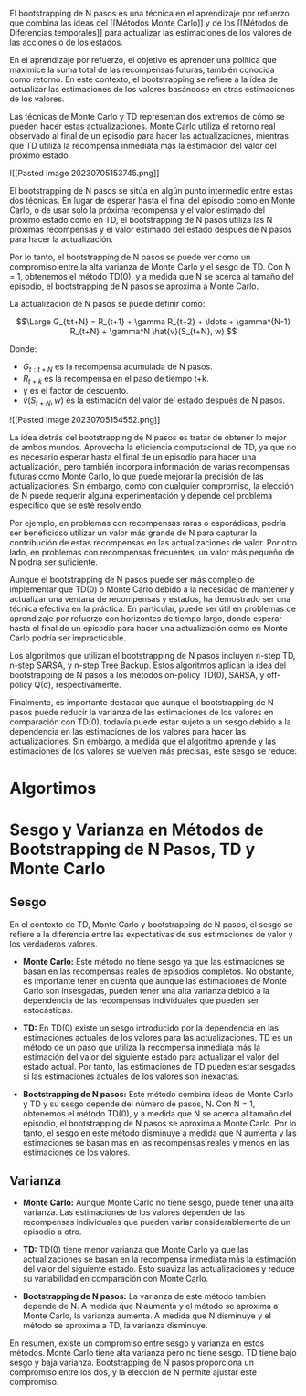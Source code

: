 
El bootstrapping de N pasos es una técnica en el aprendizaje por refuerzo que combina las ideas del [[Métodos Monte Carlo]] y de los [[Métodos de Diferencias temporales]] para actualizar las estimaciones de los valores de las acciones o de los estados.

En el aprendizaje por refuerzo, el objetivo es aprender una política que maximice la suma total de las recompensas futuras, también conocida como retorno. En este contexto, el bootstrapping se refiere a la idea de actualizar las estimaciones de los valores basándose en otras estimaciones de los valores. 

Las técnicas de Monte Carlo y TD representan dos extremos de cómo se pueden hacer estas actualizaciones. Monte Carlo utiliza el retorno real observado al final de un episodio para hacer las actualizaciones, mientras que TD utiliza la recompensa inmediata más la estimación del valor del próximo estado.

![[Pasted image 20230705153745.png]]

El bootstrapping de N pasos se sitúa en algún punto intermedio entre estas dos técnicas. En lugar de esperar hasta el final del episodio como en Monte Carlo, o de usar solo la próxima recompensa y el valor estimado del próximo estado como en TD, el bootstrapping de N pasos utiliza las N próximas recompensas y el valor estimado del estado después de N pasos para hacer la actualización.

Por lo tanto, el bootstrapping de N pasos se puede ver como un compromiso entre la alta varianza de Monte Carlo y el sesgo de TD. Con N = 1, obtenemos el método TD(0), y a medida que N se acerca al tamaño del episodio, el bootstrapping de N pasos se aproxima a Monte Carlo.

La actualización de N pasos se puede definir como:

$$\Large
 G_{t:t+N} = R_{t+1} + \gamma R_{t+2} + \ldots + \gamma^{N-1} R_{t+N} + \gamma^N \hat{v}(S_{t+N}, w) $$

Donde:
- $G_{t:t+N}$ es la recompensa acumulada de N pasos.
- $R_{t+k}$ es la recompensa en el paso de tiempo t+k.
- $\gamma$ es el factor de descuento.
- $\hat{v}(S_{t+N}, w)$ es la estimación del valor del estado después de N pasos.

![[Pasted image 20230705154552.png]]
  
La idea detrás del bootstrapping de N pasos es tratar de obtener lo mejor de ambos mundos. Aprovecha la eficiencia computacional de TD, ya que no es necesario esperar hasta el final de un episodio para hacer una actualización, pero también incorpora información de varias recompensas futuras como Monte Carlo, lo que puede mejorar la precisión de las actualizaciones. Sin embargo, como con cualquier compromiso, la elección de N puede requerir  alguna experimentación y depende del problema específico que se esté resolviendo. 

Por ejemplo, en problemas con recompensas raras o esporádicas, podría ser beneficioso utilizar un valor más grande de N para capturar la contribución de estas recompensas en las actualizaciones de valor. Por otro lado, en problemas con recompensas frecuentes, un valor más pequeño de N podría ser suficiente. 

Aunque el bootstrapping de N pasos puede ser más complejo de implementar que TD(0) o Monte Carlo debido a la necesidad de mantener y actualizar una ventana de recompensas y estados, ha demostrado ser una técnica efectiva en la práctica. En particular, puede ser útil en problemas de aprendizaje por refuerzo con horizontes de tiempo largo, donde esperar hasta el final de un episodio para hacer una actualización como en Monte Carlo podría ser impracticable. 

Los algoritmos que utilizan el bootstrapping de N pasos incluyen n-step TD, n-step SARSA, y n-step Tree Backup. Estos algoritmos aplican la idea del bootstrapping de N pasos a los métodos on-policy TD(0), SARSA, y off-policy Q(σ), respectivamente. 

Finalmente, es importante destacar que aunque el bootstrapping de N pasos puede reducir la varianza de las estimaciones de los valores en comparación con TD(0), todavía puede estar sujeto a un sesgo debido a la dependencia en las estimaciones de los valores para hacer las actualizaciones. Sin embargo, a medida que el algoritmo aprende y las estimaciones de los valores se vuelven más precisas, este sesgo se reduce.

# Algortimos



# Sesgo y Varianza en Métodos de Bootstrapping de N Pasos, TD y Monte Carlo

## Sesgo

En el contexto de TD, Monte Carlo y bootstrapping de N pasos, el sesgo se refiere a la diferencia entre las expectativas de sus estimaciones de valor y los verdaderos valores. 

- **Monte Carlo:** Este método no tiene sesgo ya que las estimaciones se basan en las recompensas reales de episodios completos. No obstante, es importante tener en cuenta que aunque las estimaciones de Monte Carlo son insesgadas, pueden tener una alta varianza debido a la dependencia de las recompensas individuales que pueden ser estocásticas.

- **TD:** En TD(0) existe un sesgo introducido por la dependencia en las estimaciones actuales de los valores para las actualizaciones. TD es un método de un paso que utiliza la recompensa inmediata más la estimación del valor del siguiente estado para actualizar el valor del estado actual. Por tanto, las estimaciones de TD pueden estar sesgadas si las estimaciones actuales de los valores son inexactas.

- **Bootstrapping de N pasos:** Este método combina ideas de Monte Carlo y TD y su sesgo depende del número de pasos, N. Con N = 1, obtenemos el método TD(0), y a medida que N se acerca al tamaño del episodio, el bootstrapping de N pasos se aproxima a Monte Carlo. Por lo tanto, el sesgo en este método disminuye a medida que N aumenta y las estimaciones se basan más en las recompensas reales y menos en las estimaciones de los valores.

## Varianza

- **Monte Carlo:** Aunque Monte Carlo no tiene sesgo, puede tener una alta varianza. Las estimaciones de los valores dependen de las recompensas individuales que pueden variar considerablemente de un episodio a otro. 

- **TD:** TD(0) tiene menor varianza que Monte Carlo ya que las actualizaciones se basan en la recompensa inmediata más la estimación del valor del siguiente estado. Esto suaviza las actualizaciones y reduce su variabilidad en comparación con Monte Carlo.

- **Bootstrapping de N pasos:** La varianza de este método también depende de N. A medida que N aumenta y el método se aproxima a Monte Carlo, la varianza aumenta. A medida que N disminuye y el método se aproxima a TD, la varianza disminuye.

En resumen, existe un compromiso entre sesgo y varianza en estos métodos. Monte Carlo tiene alta varianza pero no tiene sesgo. TD tiene bajo sesgo y baja varianza. Bootstrapping de N pasos proporciona un compromiso entre los dos, y la elección de N permite ajustar este compromiso.
